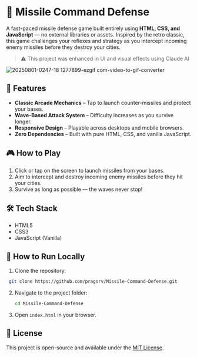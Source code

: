# 🎯 Missile Command Defense

A fast-paced missile defense game built entirely using **HTML, CSS, and JavaScript** — no external libraries or assets. Inspired by the retro classic, this game challenges your reflexes and strategy as you intercept incoming enemy missiles before they destroy your cities.


> ⚠️ This project was enhanced in UI and visual effects using Claude AI

![20250801-0247-18 1277899-ezgif com-video-to-gif-converter](https://github.com/user-attachments/assets/ddf896e5-76f0-423f-8d36-77dad2f1bb37)


## 🚀 Features

- **Classic Arcade Mechanics** – Tap to launch counter-missiles and protect your bases.
- **Wave-Based Attack System** – Difficulty increases as you survive longer.
- **Responsive Design** – Playable across desktops and mobile browsers.
- **Zero Dependencies** – Built with pure HTML, CSS, and vanilla JavaScript.

## 🎮 How to Play

1. Click or tap on the screen to launch missiles from your bases.
2. Aim to intercept and destroy incoming enemy missiles before they hit your cities.
3. Survive as long as possible — the waves never stop!

## 🛠️ Tech Stack

- HTML5
- CSS3
- JavaScript (Vanilla)

## 📁 How to Run Locally

1. Clone the repository:
   
  ```bash
   git clone https://github.com/pragsrv/Missile-Command-Defense.git
  ````

2. Navigate to the project folder:

   ```bash
   cd Missile-Command-Defense
   ```
3. Open `index.html` in your browser.


## 📄 License

This project is open-source and available under the [MIT License](LICENSE).
